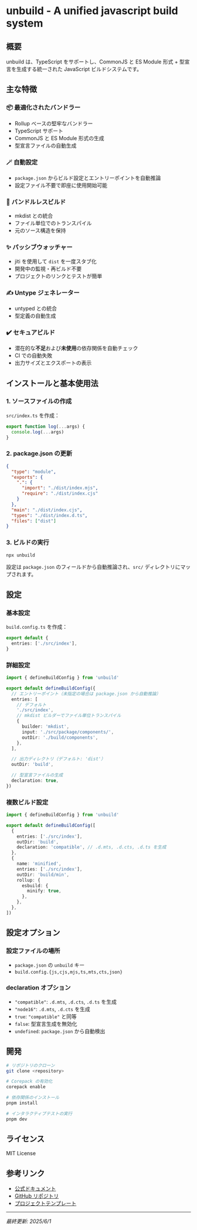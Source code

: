 # unbuild - A unified javascript build system

## 概要

unbuild は、TypeScript をサポートし、CommonJS と ES Module 形式 + 型宣言を生成する統一された JavaScript ビルドシステムです。

## 主な特徴

### 📦 **最適化されたバンドラー**

- Rollup ベースの堅牢なバンドラー
- TypeScript サポート
- CommonJS と ES Module 形式の生成
- 型宣言ファイルの自動生成

### 🪄 **自動設定**

- `package.json` からビルド設定とエントリーポイントを自動推論
- 設定ファイル不要で即座に使用開始可能

### 📁 **バンドルレスビルド**

- mkdist との統合
- ファイル単位でのトランスパイル
- 元のソース構造を保持

### ✨ **パッシブウォッチャー**

- jiti を使用して `dist` を一度スタブ化
- 開発中の監視・再ビルド不要
- プロジェクトのリンクとテストが簡単

### ✍ **Untype ジェネレーター**

- untyped との統合
- 型定義の自動生成

### ✔️ **セキュアビルド**

- 潜在的な**不足**および**未使用**の依存関係を自動チェック
- CI での自動失敗
- 出力サイズとエクスポートの表示

## インストールと基本使用法

### 1. ソースファイルの作成

`src/index.ts` を作成：

```typescript
export function log(...args) {
  console.log(...args)
}
```

### 2. package.json の更新

```json
{
  "type": "module",
  "exports": {
    ".": {
      "import": "./dist/index.mjs",
      "require": "./dist/index.cjs"
    }
  },
  "main": "./dist/index.cjs",
  "types": "./dist/index.d.ts",
  "files": ["dist"]
}
```

### 3. ビルドの実行

```bash
npx unbuild
```

設定は `package.json` のフィールドから自動推論され、`src/` ディレクトリにマップされます。

## 設定

### 基本設定

`build.config.ts` を作成：

```typescript
export default {
  entries: ['./src/index'],
}
```

### 詳細設定

```typescript
import { defineBuildConfig } from 'unbuild'

export default defineBuildConfig({
  // エントリーポイント（未指定の場合は package.json から自動推論）
  entries: [
    // デフォルト
    './src/index',
    // mkdist ビルダーでファイル単位トランスパイル
    {
      builder: 'mkdist',
      input: './src/package/components/',
      outDir: './build/components',
    },
  ],

  // 出力ディレクトリ（デフォルト: 'dist'）
  outDir: 'build',

  // 型宣言ファイルの生成
  declaration: true,
})
```

### 複数ビルド設定

```typescript
import { defineBuildConfig } from 'unbuild'

export default defineBuildConfig([
  {
    entries: ['./src/index'],
    outDir: 'build',
    declaration: 'compatible', // .d.mts, .d.cts, .d.ts を生成
  },
  {
    name: 'minified',
    entries: ['./src/index'],
    outDir: 'build/min',
    rollup: {
      esbuild: {
        minify: true,
      },
    },
  },
])
```

## 設定オプション

### 設定ファイルの場所

- `package.json` の `unbuild` キー
- `build.config.{js,cjs,mjs,ts,mts,cts,json}`

### declaration オプション

- `"compatible"`: `.d.mts`, `.d.cts`, `.d.ts` を生成
- `"node16"`: `.d.mts`, `.d.cts` を生成
- `true`: `"compatible"` と同等
- `false`: 型宣言生成を無効化
- `undefined`: `package.json` から自動検出

## 開発

```bash
# リポジトリのクローン
git clone <repository>

# Corepack の有効化
corepack enable

# 依存関係のインストール
pnpm install

# インタラクティブテストの実行
pnpm dev
```

## ライセンス

MIT License

## 参考リンク

- [公式ドキュメント](https://unjs.io/packages/unbuild)
- [GitHub リポジトリ](https://github.com/unjs/unbuild)
- [プロジェクトテンプレート](https://github.com/unjs/template)

---

_最終更新: 2025/6/1_
